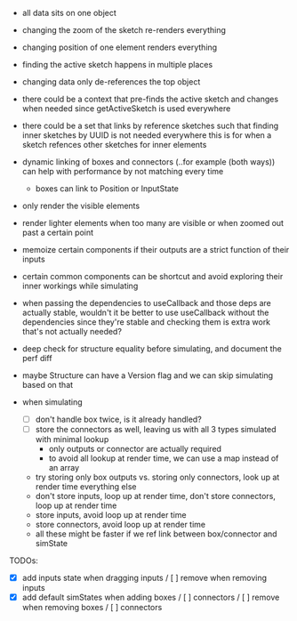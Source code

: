 - all data sits on one object
- changing the zoom of the sketch re-renders everything
- changing position of one element renders everything
- finding the active sketch happens in multiple places
- changing data only de-references the top object
- there could be a context that pre-finds the active sketch and changes when needed since getActiveSketch is used everywhere
- there could be a set that links by reference sketches such that finding inner sketches by UUID is not needed everywhere
  this is for when a sketch refences other sketches for inner elements
- dynamic linking of boxes and connectors (..for example (both ways)) can help with performance by not matching every time
  - boxes can link to Position or InputState
- only render the visible elements
- render lighter elements when too many are visible or when zoomed out past a certain point
- memoize certain components if their outputs are a strict function of their inputs
- certain common components can be shortcut and avoid exploring their inner workings while simulating
- when passing the dependencies to useCallback and those deps are actually stable, wouldn't it be better to use useCallback
  without the dependencies since they're stable and checking them is extra work that's not actually needed?
- deep check for structure equality before simulating, and document the perf diff
- maybe Structure can have a Version flag and we can skip simulating based on that

- when simulating
  - [ ] don't handle box twice, is it already handled?
  - [ ] store the connectors as well, leaving us with all 3 types simulated with minimal lookup
    - only outputs or connector are actually required
    - to avoid all lookup at render time, we can use a map instead of an array
  - try storing only box outputs vs. storing only connectors, look up at render time everything else
  - don't store inputs, loop up at render time, don't store connectors, loop up at render time
  - store inputs, avoid loop up at render time
  - store connectors, avoid loop up at render time
  - all these might be faster if we ref link between box/connector and simState

TODOs:

- [x] add inputs state when dragging inputs / [ ] remove when removing inputs
- [x] add default simStates when adding boxes / [ ] connectors / [ ] remove when removing boxes / [ ] connectors
